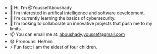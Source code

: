 - 👋 Hi, I’m @YoussefAboushady
- 👀 I’m interested in artifical intelligence and software development.
- 🌱 I’m currently learning the basics of cybersecurity.
- 💞️ I’m looking to collaborate on innovative projects that push me to my limits.
- 📫 You can email me at: aboushady.youssef@gmail.com
- 😄 Pronouns: He/him
- ⚡ Fun fact: I am the eldest of four children. 

<!---
YoussefAboushady/YoussefAboushady is a ✨ special ✨ repository because its `README.md` (this file) appears on your GitHub profile.
You can click the Preview link to take a look at your changes.
--->
